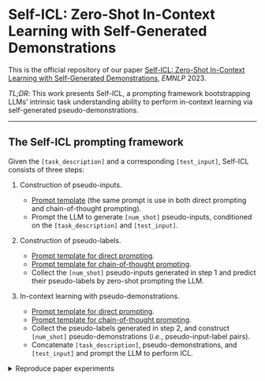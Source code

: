 # Self-ICL: Zero-Shot In-Context Learning with Self-Generated Demonstrations

This is the official repository of our paper [Self-ICL: Zero-Shot In-Context Learning with Self-Generated Demonstrations](https://arxiv.org/pdf/2305.15035.pdf), *EMNLP* 2023.

*TL;DR*: This work presents Self-ICL, a prompting framework bootstrapping LLMsʼ intrinsic task understanding ability to perform in-context learning via self-generated pseudo-demonstrations.

---

## The Self-ICL prompting framework

Given the ```[task_description]``` and a corresponding ```[test_input]```, Self-ICL consists of three steps:

1. Construction of pseudo-inputs.
   - [Prompt template](prompt/step-1.txt) (the same prompt is use in both direct prompting and chain-of-thought prompting).
   - Prompt the LLM to generate ```[num_shot]``` pseudo-inputs, conditioned on the ```[task_description]``` and ```[test_input]```.

3. Construction of pseudo-labels.
   - [Prompt template for direct prompting](prompt/direct/step-2.txt).
   - [Prompt template for chain-of-thought prompting](prompt/cot/step-2.txt).
   - Collect the ```[num_shot]``` pseudo-inputs generated in step 1 and predict their pseudo-labels by zero-shot prompting the LLM.

5. In-context learning with pseudo-demonstrations.
   - [Prompt template for direct prompting](prompt/direct/step-3.txt).
   - [Prompt template for chain-of-thought prompting](prompt/cot/step-3.txt).
   - Collect the pseudo-labels generated in step 2, and construct ```[num_shot]``` pseudo-demonstrations (*i.e.*, pseudo-input-label pairs).
   - Concatenate ```[task_description]```, pseudo-demonstrations, and ```[test_input]``` and prompt the LLM to perform ICL.
  
<details>
<summary>Reproduce paper experiments</summary>
  
*WIP, refactoring code...*

</details>
